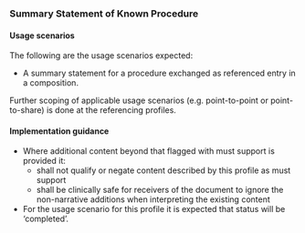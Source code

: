 ### Summary Statement of Known Procedure

#### Usage scenarios
The following are the usage scenarios expected:

* A summary statement for a procedure exchanged as referenced entry in a composition.

Further scoping of applicable usage scenarios (e.g. point-to-point or point-to-share) is done at the referencing profiles. 

#### Implementation guidance

* Where additional content beyond that flagged with must support is provided it:
    * shall not qualify or negate content described by this profile as must support
    * shall be clinically safe for receivers of the document to ignore the non-narrative additions when interpreting the existing content
* For the usage scenario for this profile it is expected that status will be ‘completed’.

